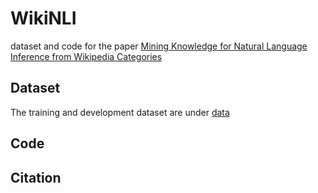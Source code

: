 # WikiNLI

dataset and code for the paper [Mining Knowledge for Natural Language Inference from Wikipedia Categories]()

## Dataset
The training and development dataset are under [data](/data)

## Code


## Citation
